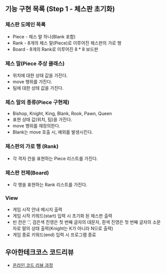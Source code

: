 ## 기능 구현 목록 (Step 1 - 체스판 초기화)

### 체스판 도메인 목록

- Piece - 체스 말 하나(Blank 포함)
- Rank - 8개의 체스 말(Piece)로 이루어진 체스판의 가로 행
- Board - 8개의 Rank로 이루어진 8 * 8 보드판

### 체스 말(Piece 추상 클래스)

- 위치에 대한 상태 값을 가진다.
- move 행위를 가진다.
- 팀에 대한 상태 값을 가진다.

### 체스 말의 종류(Piece 구현체)

- Bishop, Knight, King, Blank, Rook, Pawn, Queen
- 표현 상태 값(위치, 팀)을 가진다.
- move 행위를 재정의한다.
- Blank는 move 호출 시, 예외를 발생시킨다.

### 체스판의 가로 행 (Rank)

- 각 격자 칸을 표현하는 Piece 리스트를 가진다.

### 체스판 전체(Board)

- 각 행을 표현하는 Rank 리스트를 가진다.

### View

- 게임 시작 안내 메시지 출력
- 게임 시작 키워드(start) 입력 시 초기화 된 체스판 출력
- 빈 칸은 ‘.’, 검은색 진영은 첫 번째 글자의 대문자, 흰색 진영은 첫 번째 글자의 소문자로 말의 상태 출력(Knight는 K가 아니라 N으로 출력)
- 게임 종료 키워드(end) 입력 시 프로그램 종료

## 우아한테크코스 코드리뷰

- [온라인 코드 리뷰 과정](https://github.com/woowacourse/woowacourse-docs/blob/master/maincourse/README.md)
